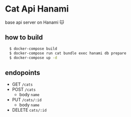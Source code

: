 # Cat Api Hanami

base api server on Hanami :cat:

## how to build
```sh
  $ docker-compose build
  $ docker-compose run cat bundle exec hanami db prepare
  $ docker-compose up -d
```

## endopoints
  * GET `/cats`
  * POST `/cats`
    * body `name`
  * PUT `/cats/:id` 
    * body `name`
  * DELETE `cats/:id`
